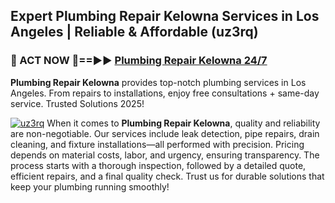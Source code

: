 ## Expert Plumbing Repair Kelowna Services in Los Angeles | Reliable & Affordable (uz3rq)  

<h3>🚿 ACT NOW 🌟==►► <a href="https://tinyurl.com/2ne6vx2x" rel="nofollow">Plumbing Repair Kelowna 24/7</a></h3>

**Plumbing Repair Kelowna** provides top-notch plumbing services in Los Angeles. From repairs to installations, enjoy free consultations + same-day service. Trusted Solutions 2025!

[![uz3rq](https://i.imgur.com/4PFF4AK.jpeg)](https://tinyurl.com/2ne6vx2x)
When it comes to **Plumbing Repair Kelowna**, quality and reliability are non-negotiable. Our services include leak detection, pipe repairs, drain cleaning, and fixture installations—all performed with precision. Pricing depends on material costs, labor, and urgency, ensuring transparency. The process starts with a thorough inspection, followed by a detailed quote, efficient repairs, and a final quality check. Trust us for durable solutions that keep your plumbing running smoothly!
